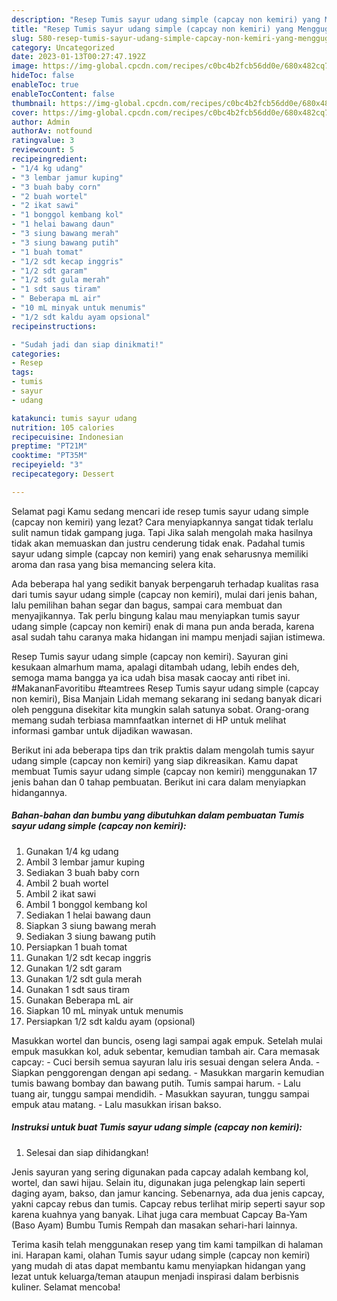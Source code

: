 ```yaml
---
description: "Resep Tumis sayur udang simple (capcay non kemiri) yang Menggugah Selera"
title: "Resep Tumis sayur udang simple (capcay non kemiri) yang Menggugah Selera"
slug: 580-resep-tumis-sayur-udang-simple-capcay-non-kemiri-yang-menggugah-selera
category: Uncategorized
date: 2023-01-13T00:27:47.192Z
image: https://img-global.cpcdn.com/recipes/c0bc4b2fcb56dd0e/680x482cq70/tumis-sayur-udang-simple-capcay-non-kemiri-foto-resep-utama.jpg
hideToc: false
enableToc: true
enableTocContent: false
thumbnail: https://img-global.cpcdn.com/recipes/c0bc4b2fcb56dd0e/680x482cq70/tumis-sayur-udang-simple-capcay-non-kemiri-foto-resep-utama.jpg
cover: https://img-global.cpcdn.com/recipes/c0bc4b2fcb56dd0e/680x482cq70/tumis-sayur-udang-simple-capcay-non-kemiri-foto-resep-utama.jpg
author: Admin
authorAv: notfound
ratingvalue: 3
reviewcount: 5
recipeingredient:
- "1/4 kg udang"
- "3 lembar jamur kuping"
- "3 buah baby corn"
- "2 buah wortel"
- "2 ikat sawi"
- "1 bonggol kembang kol"
- "1 helai bawang daun"
- "3 siung bawang merah"
- "3 siung bawang putih"
- "1 buah tomat"
- "1/2 sdt kecap inggris"
- "1/2 sdt garam"
- "1/2 sdt gula merah"
- "1 sdt saus tiram"
- " Beberapa mL air"
- "10 mL minyak untuk menumis"
- "1/2 sdt kaldu ayam opsional"
recipeinstructions:

- "Sudah jadi dan siap dinikmati!"
categories:
- Resep
tags:
- tumis
- sayur
- udang

katakunci: tumis sayur udang 
nutrition: 105 calories
recipecuisine: Indonesian
preptime: "PT21M"
cooktime: "PT35M"
recipeyield: "3"
recipecategory: Dessert

---
```



Selamat pagi Kamu sedang mencari ide resep tumis sayur udang simple (capcay non kemiri) yang lezat? Cara menyiapkannya sangat tidak terlalu sulit namun tidak gampang juga. Tapi Jika salah mengolah maka hasilnya tidak akan memuaskan dan justru cenderung tidak enak. Padahal tumis sayur udang simple (capcay non kemiri) yang enak seharusnya memiliki aroma dan rasa yang bisa memancing selera kita.


Ada beberapa hal yang sedikit banyak berpengaruh terhadap kualitas rasa dari tumis sayur udang simple (capcay non kemiri), mulai dari jenis bahan, lalu pemilihan bahan segar dan bagus, sampai cara membuat dan menyajikannya. Tak perlu bingung kalau mau menyiapkan tumis sayur udang simple (capcay non kemiri) enak di mana pun anda berada, karena asal sudah tahu caranya maka hidangan ini mampu menjadi sajian istimewa.

Resep Tumis sayur udang simple (capcay non kemiri). Sayuran gini kesukaan almarhum mama, apalagi ditambah udang, lebih endes deh, semoga mama bangga ya ica udah bisa masak caocay anti ribet ini. #MakananFavoritibu #teamtrees Resep Tumis sayur udang simple (capcay non kemiri), Bisa Manjain Lidah memang sekarang ini sedang banyak dicari oleh pengguna disekitar kita mungkin salah satunya sobat. Orang-orang memang sudah terbiasa mamnfaatkan internet di HP untuk melihat informasi gambar untuk dijadikan wawasan.


Berikut ini ada beberapa tips dan trik praktis dalam mengolah tumis sayur udang simple (capcay non kemiri) yang siap dikreasikan. Kamu dapat membuat Tumis sayur udang simple (capcay non kemiri) menggunakan 17 jenis bahan dan 0 tahap pembuatan. Berikut ini cara dalam menyiapkan hidangannya.

<!--inarticleads1-->

##### Bahan-bahan dan bumbu yang dibutuhkan dalam pembuatan Tumis sayur udang simple (capcay non kemiri):

1. Gunakan 1/4 kg udang
1. Ambil 3 lembar jamur kuping
1. Sediakan 3 buah baby corn
1. Ambil 2 buah wortel
1. Ambil 2 ikat sawi
1. Ambil 1 bonggol kembang kol
1. Sediakan 1 helai bawang daun
1. Siapkan 3 siung bawang merah
1. Sediakan 3 siung bawang putih
1. Persiapkan 1 buah tomat
1. Gunakan 1/2 sdt kecap inggris
1. Gunakan 1/2 sdt garam
1. Gunakan 1/2 sdt gula merah
1. Gunakan 1 sdt saus tiram
1. Gunakan  Beberapa mL air
1. Siapkan 10 mL minyak untuk menumis
1. Persiapkan 1/2 sdt kaldu ayam (opsional)


Masukkan wortel dan buncis, oseng lagi sampai agak empuk. Setelah mulai empuk masukkan kol, aduk sebentar, kemudian tambah air. Cara memasak capcay: - Cuci bersih semua sayuran lalu iris sesuai dengan selera Anda. - Siapkan penggorengan dengan api sedang. - Masukkan margarin kemudian tumis bawang bombay dan bawang putih. Tumis sampai harum. - Lalu tuang air, tunggu sampai mendidih. - Masukkan sayuran, tunggu sampai empuk atau matang. - Lalu masukkan irisan bakso. 

<!--inarticleads2-->

##### Instruksi untuk buat Tumis sayur udang simple (capcay non kemiri):


1. Selesai dan siap dihidangkan!

Jenis sayuran yang sering digunakan pada capcay adalah kembang kol, wortel, dan sawi hijau. Selain itu, digunakan juga pelengkap lain seperti daging ayam, bakso, dan jamur kancing. Sebenarnya, ada dua jenis capcay, yakni capcay rebus dan tumis. Capcay rebus terlihat mirip seperti sayur sop karena kuahnya yang banyak. Lihat juga cara membuat Capcay Ba-Yam (Baso Ayam) Bumbu Tumis Rempah dan masakan sehari-hari lainnya. 

Terima kasih telah menggunakan resep yang tim kami tampilkan di halaman ini. Harapan kami, olahan Tumis sayur udang simple (capcay non kemiri) yang mudah di atas dapat membantu kamu menyiapkan hidangan yang lezat untuk keluarga/teman ataupun menjadi inspirasi dalam berbisnis kuliner. Selamat mencoba!
